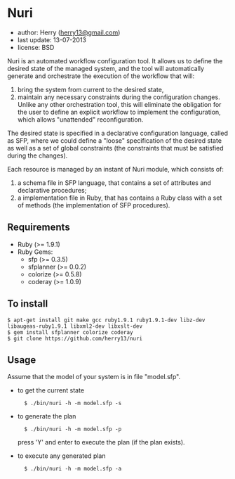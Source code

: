 Nuri
====
- author: Herry (herry13@gmail.com)
- last update: 13-07-2013
- license: BSD

Nuri is an automated workflow configuration tool. It allows us to define the desired state of
the managed system, and the tool will automatically generate and orchestrate the execution of the workflow
that will:
1. bring the system from current to the desired state,
2. maintain any necessary constraints during the configuration changes.
Unlike any other orchestration tool, this will eliminate the obligation for the user to define an explicit
workflow to implement the configuration, which allows "unattended" reconfiguration.

The desired state is specified in a declarative configuration language, called as SFP, where we could
define a "loose" specification of the desired state as well as a set of global constraints
(the constraints that must be satisfied during the changes).

Each resource is managed by an instant of Nuri module, which consists of:
1. a schema file in SFP language, that contains a set of attributes and declarative procedures;
2. a implementation file in Ruby, that has contains a Ruby class with a set of methods (the implementation of SFP procedures).


Requirements
------------
- Ruby (>= 1.9.1)
- Ruby Gems:
	- sfp (>= 0.3.5)
	- sfplanner (>= 0.0.2)
	- colorize (>= 0.5.8)
	- coderay (>= 1.0.9)


To install
----------

	$ apt-get install git make gcc ruby1.9.1 ruby1.9.1-dev libz-dev libaugeas-ruby1.9.1 libxml2-dev libxslt-dev
	$ gem install sfplanner colorize coderay
	$ git clone https://github.com/herry13/nuri


Usage
-----
Assume that the model of your system is in file "model.sfp".
- to get the current state

		$ ./bin/nuri -h -m model.sfp -s

- to generate the plan

		$ ./bin/nuri -h -m model.sfp -p

  press 'Y' and enter to execute the plan (if the plan exists).

- to execute any generated plan

		$ ./bin/nuri -h -m model.sfp -a


